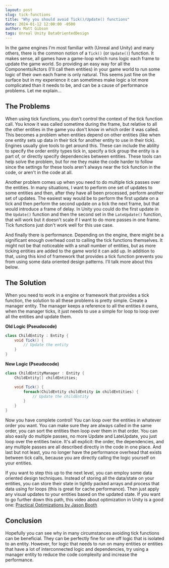 ```yaml
---
layout: post
slug: tick-functions
title: "Why you should avoid Tick()/Update() functions"
date: 2024-01-12 12:00:00 -0500
author: Matt Gibson
tags: Unreal Unity DataOrientedDesign
---
```


In the game engines I'm most familiar with (Unreal and Unity) and many others, there is the common notion of a `Tick()` (or `Update()`) function. It makes sense, all games have a game-loop which runs logic each frame to update the game world. So providing an easy way for all the Components/Actors (I'll call them entities) in your game world to run some logic of their own each frame is only natural. This seems just fine on the surface but in my experience it can sometimes make logic a lot more complicated than it needs to be, and can be a cause of performance problems. Let me explain...

<!--more-->

## The Problems
When using tick functions, you don't control the context of the tick function call. You know it was called sometime during the frame, but relative to all the other entities in the game you don't know in which order it was called. This becomes a problem when entities depend on other entities (like when one entity sets up data in their tick for another entity to use in their tick). Engines usually give tools to get around this. These can include the ablilty to specify the order entity types tick in, specify a tick group the entity is a part of, or directly specify dependencies between entities. These tools can help solve the problem, but for me they make the code harder to follow since the settings for these tools aren't always near the tick function in the code, or aren't in the code at all.

Another problem comes up when you need to do multiple tick passes over the entities. In many situations, I want to perform one set of updates to some entities and then, after they have all been processed, perform another set of updates. The easiest way would be to perform the first update on a tick and then perform the second update on a tick the next frame, but that would introduce a frame of delay. In Unity you could do the first update in the `Update()` function and then the second set in the `LateUpdate()` function, that will work but it doesn't scale if I want to do more passes in one frame. Tick functions just don't work well for this use case.

And finally there is performance. Depending on the engine, there might be a significant enough overhead cost to calling the tick functions themselves. It might not be that noticeable with a small number of entities, but as more ticking entities are added to the game world it can add up. In addition to that, using this kind of framework that provides a tick function prevents you from using some data oriented design patterns. I'll talk more about this below.

## The Solution
When you need to work in a engine or framework that provides a tick function, the solution to all these problems is pretty simple. Create a manager entity. The manager keeps a reference to all the entities it owns, when the manager ticks, it just needs to use a simple for loop to loop over all the entities and update them.

**Old Logic (Pseudocode)**
```c#
class ChildEntity : Entity {
	void Tick() {
		// Update the entity
	}
}
```

**New Logic (Pseudocode)**
```c#
class ChildEntityManager : Entity {
	ChildEntity[] childEntities;

	void Tick() {
		foreach(ChildEntity childEntity in childEntities) {
			// Update the childEntity
		}
	}
}
```

Now you have complete control! You can loop over the entities in whatever order you want. You can make sure they are always called in the same order, you can sort the entities then loop over them in that order. You can also easily do multiple passes, no more Update and LateUpdate, you just loop over the entities twice. It's all explicit: the order, the dependencies, and any multiple passes are all described directly in the code in one place. And last but not least, you no longer have the performance overhead that exists between tick calls, because you are directly calling the logic yourself on your entities.

If you want to step this up to the next level, you can employ some data oriented design techniques. Instead of storing all the data/state on your entities, you can store their state in tightly packed arrays and process that data using for loops (this is great for cache performance). Then just apply any visual updates to your entities based on the updated state. If you want to go further down this path, this video about optimization in Unity is a good one: [Practical Optimizations by Jason Booth](https://www.youtube.com/watch?v=NAVbI1HIzCE)

## Conclusion

Hopefully you can see why in many circumstances avoiding tick functions can be beneficial. They can be perfectly fine for one off logic that is isolated to an entity. However, for logic that needs to run on many entities or entities that have a lot of interconnected logic and dependencies, try using a manager entity to reduce the code complexity and increase the performance.
